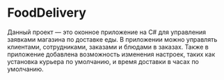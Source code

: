 # FoodDelivery
Данный проект — это оконное приложение на C# для управления заявками магазина по доставке еды. В приложении можно управлять клиентами, сотрудниками, заказами и блюдами в заказах.  Также в приложение добавлена возможность изменения настроек, таких как установка курьера по умолчанию, и время доставки в часах по умолчанию.
